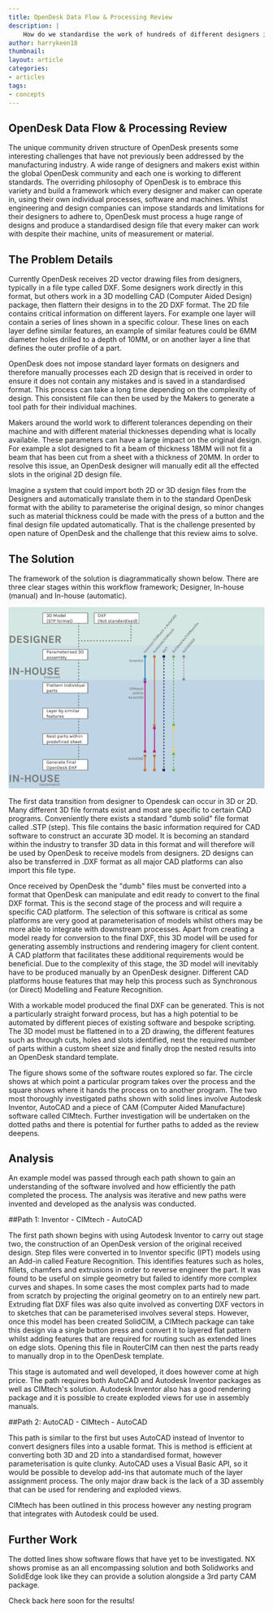 ```yaml
---
title: OpenDesk Data Flow & Processing Review
description: |
    How do we standardise the work of hundreds of different designers into a single editable format that can be used by makers around the world?
author: harrykeen18
thumbnail:
layout: article
categories:
- articles
tags:
- concepts
---
```



## OpenDesk Data Flow & Processing Review

The unique community driven structure of OpenDesk presents some interesting challenges that have not previously been addressed by the manufacturing industry. A wide range of designers and makers exist within the global OpenDesk community and each one is working to different standards. The overriding philosophy of OpenDesk is to embrace this variety and build a framework which every designer and maker can operate in, using their own individual processes, software and machines. Whilst engineering and design companies can impose standards and limitations for their designers to adhere to, OpenDesk must process a huge range of designs and produce a standardised design file that every maker can work with despite their machine, units of measurement or material.


## The Problem Details

Currently OpenDesk receives 2D vector drawing files from designers, typically in a file type called DXF. Some designers work directly in this format, but others work in a 3D modelling CAD (Computer Aided Design) package, then flattern their designs in to the 2D DXF format. The 2D file contains critical information on different layers. For example one layer will contain a series of lines shown in a specific colour. These lines on each layer define similar features, an example of similar features could be 6MM diameter holes drilled to a depth of 10MM, or on another layer a line that defines the outer profile of a part.

OpenDesk does not impose standard layer formats on designers and therefore manually processes each 2D design that is received in order to ensure it does not contain any mistakes and is saved in a standardised format. This process can take a long time depending on the complexity of design. This consistent file can then be used by the Makers to generate a tool path for their individual machines.

Makers around the world work to different tolerances depending on their machine and with different material thicknesses depending what is locally available. These parameters can have a large impact on the original design. For example a slot designed to fit a beam of thickness 18MM will not fit a beam that has been cut from a sheet with a thickness of 20MM. In order to resolve this issue, an OpenDesk designer will manually edit all the effected slots in the original 2D design file.

Imagine a system that could import both 2D or 3D design files from the Designers and automatically translate them in to the standard OpenDesk format with the ability to parameterise the original design, so minor changes such as material thickness could be made with the press of a button and the final design file updated automatically. That is the challenge presented by open nature of OpenDesk and the challenge that this review aims to solve.

## The Solution

The framework of the solution is diagrammatically shown below. There are three clear stages within this workflow framework; Designer, In-house (manual) and In-house (automatic).

![alt tag](https://github.com/harrykeen18/openmaking.is/blob/gh-pages/gfx/Framework2.png)

The first data transition from designer to Opendesk can occur in 3D or 2D. Many different 3D file formats exist and most are specific to certain CAD programs. Conveniently there exists a standard "dumb solid" file format called .STP (step). This file contains the basic information required for CAD software to construct an accurate 3D model. It is becoming an standard within the industry to transfer 3D data in this format and will therefore will be used by OpenDesk to receive models from designers. 2D designs can also be transferred in .DXF format as all major CAD platforms can also import this file type.

Once received by OpenDesk the "dumb" files must be converted into a format that OpenDesk can manipulate and edit ready to convert to the final DXF format. This is the second stage of the process and will require a specific CAD platform. The selection of this software is critical as some platforms are very good at parameterisation of models whilst others may be more able to integrate with downstream processes. Apart from creating a model ready for conversion to the final DXF, this 3D model will be used for generating assembly instructions and rendering imagery for client content. A CAD platform that facilitates these additional requirements would be beneficial. Due to the complexity of this stage, the 3D model will inevitably have to be produced manually by an OpenDesk designer. Different CAD platforms house features that may help this process such as Synchronous (or Direct) Modelling and Feature Recognition.

With a workable model produced the final DXF can be generated. This is not a particularly straight forward process, but has a high potential to be automated by different pieces of existing software and bespoke scripting. The 3D model must be flattened in to a 2D drawing, the different features such as through cuts, holes and slots identified, nest the required number of parts within a custom sheet size and finally drop the nested results into an OpenDesk standard template.

The figure shows some of the software routes explored so far. The circle shows at which point a particular program takes over the process and the square shows where it hands the process on to another program. The two most thoroughly investigated paths shown with solid lines involve Autodesk Inventor, AutoCAD and a piece of CAM (Computer Aided Manufacture) software called CIMtech. Further investigation will be undertaken on the dotted paths and there is potential for further paths to added as the review deepens.

## Analysis

An example model was passed through each path shown to gain an understanding of the software involved and how efficiently the path completed the process. The analysis was iterative and new paths were invented and developed as the analysis was conducted.

##Path 1: Inventor - CIMtech - AutoCAD

The first path shown begins with using Autodesk Inventor to carry out stage two, the construction of an OpenDesk version of the original received design. Step files were converted in to Inventor specific (IPT) models using an Add-in called Feature Recognition. This identifies features such as holes, fillets, chamfers and extrusions in order to reverse engineer the part. It was found to be useful on simple geometry but failed to identify more complex curves and shapes. In some cases the most complex parts had to made from scratch by projecting the original geometry on to an entirely new part. Extruding flat DXF files was also quite involved as converting DXF vectors in to sketches that can be parameterised involves several steps. However, once this model has been created SolidCIM, a CIMtech package can take this design via a single button press and convert it to layered flat pattern whilst adding features that are required for routing such as extended lines on edge slots. Opening this file in RouterCIM can then nest the parts ready to manually drop in to the OpenDesk template.

This stage is automated and well developed, it does however come at high price. The path requires both AutoCAD and Autodesk Inventor packages as well as CIMtech's solution. Autodesk Inventor also has a good rendering package and it is possible to create exploded views for use in assembly manuals.

##Path 2: AutoCAD - CIMtech - AutoCAD

This path is similar to the first but uses AutoCAD instead of Inventor to convert designers files into a usable format. This is method is efficient at converting both 3D and 2D into a standardised format, however parameterisation is quite clunky. AutoCAD uses a Visual Basic API, so it would be possible to develop add-ins that automate much of the layer assignment process. The only major draw back is the lack of a 3D assembly that can be used for rendering and exploded views.

CIMtech has been outlined in this process however any nesting program that integrates with Autodesk could be used.

## Further Work

The dotted lines show software flows that have yet to be investigated. NX shows promise as an all encompassing solution and both Solidworks and SolidEdge look like they can provide a solution alongside a 3rd party CAM package.

Check back here soon for the results!

